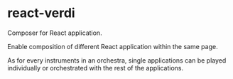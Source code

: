 # react-verdi

Composer for React application.

Enable composition of different React application within the same page.

As for every instruments in an orchestra, single applications can be played individually or orchestrated with the rest of the applications.
